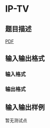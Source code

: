 # IP-TV

## 题目描述

[problemUrl]: https://uva.onlinejudge.org/index.php?option=com_onlinejudge&Itemid=8&category=246&page=show_problem&problem=3615

[PDF](https://uva.onlinejudge.org/external/11/p1174.pdf)

## 输入输出格式

### 输入格式

### 输出格式

## 输入输出样例

暂无测试点

